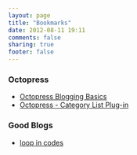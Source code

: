 ```yaml
---
layout: page
title: "Bookmarks"
date: 2012-08-11 19:11
comments: false
sharing: true
footer: false
---
```


### Octopress

* [Octopress Blogging Basics](http://octopress.org/docs/blogging/)
* [Octopress - Category List Plug-in](http://paz.am/blog/blog/2012/06/25/octopress-category-list-plugin/)

### Good Blogs
* [loop in codes](http://codemacro.com/)
